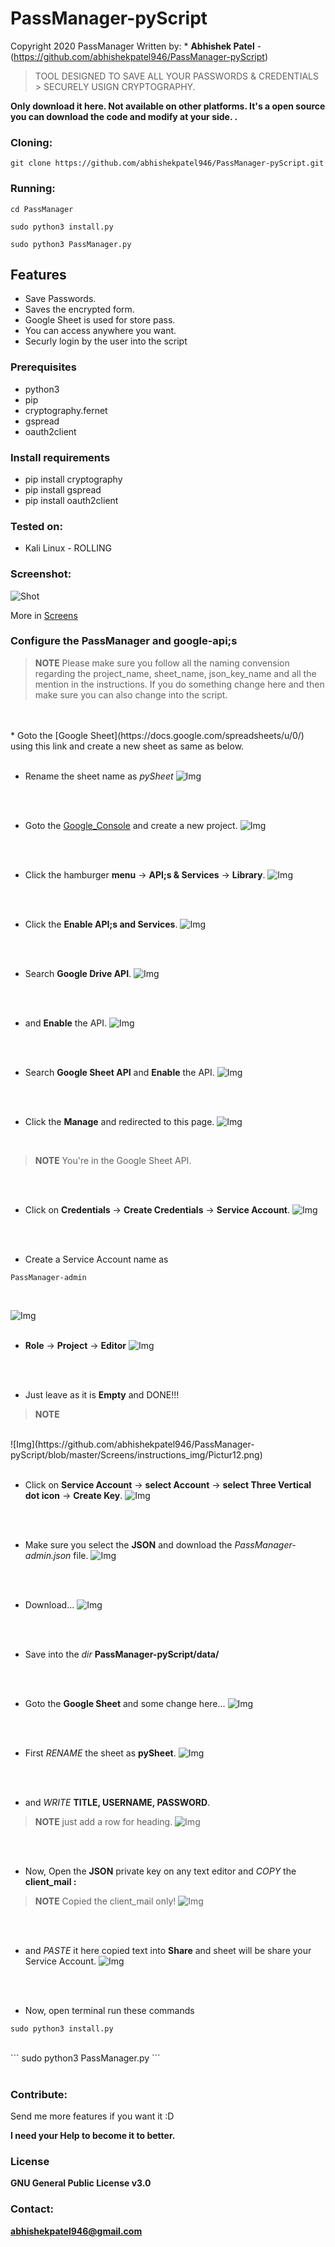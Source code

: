 # PassManager-pyScript

Copyright 2020 PassManager
Written by: * **Abhishek Patel** - (https://github.com/abhishekpatel946/PassManager-pyScript)

>
> TOOL DESIGNED TO SAVE ALL YOUR PASSWORDS & CREDENTIALS > SECURELY USIGN CRYPTOGRAPHY.
>

**Only download it here. Not available on other platforms. It's a open source you can download the code and modify at your side. .**

### Cloning:
```
git clone https://github.com/abhishekpatel946/PassManager-pyScript.git
```

### Running:
```
cd PassManager
```

```
sudo python3 install.py
```

```
sudo python3 PassManager.py
```

## Features 

- Save Passwords.
- Saves the encrypted form. 
- Google Sheet is used for store pass.
- You can access anywhere you want.
- Securly login by the user into the script

### Prerequisites

* python3
* pip
* cryptography.fernet
* gspread
* oauth2client

### Install requirements

* pip install cryptography
* pip install gspread
* pip install oauth2client

### Tested on:

+ Kali Linux - ROLLING

### Screenshot:
![Shot](https://github.com/abhishekpatel946/PassManager-pyScript/blob/master/Screens/Option-Login.png)

More in [Screens](Screens)



### Configure the PassManager and google-api;s

> **NOTE** 
> Please make sure you follow all the naming convension regarding the project_name, sheet_name, json_key_name and all the mention in the instructions.
> If you do something change here and then make sure you can also change into the script.
<br>
<br>
* Goto the [Google Sheet](https://docs.google.com/spreadsheets/u/0/) using this link and create a new sheet as same as below.
<br>
<br>

* Rename the sheet name as _pySheet_
![Img](https://github.com/abhishekpatel946/PassManager-pyScript/blob/master/Screens/instructions_img/Picture1.png)
<br>
<br>

* Goto the [Google_Console](https://console.developers.google.com/) and create a new project.
![Img](https://github.com/abhishekpatel946/PassManager-pyScript/blob/master/Screens/instructions_img/Picture2.png)
<br>
<br>

* Click the hamburger **menu** -> **API;s & Services** -> **Library**.
![Img](https://github.com/abhishekpatel946/PassManager-pyScript/blob/master/Screens/instructions_img/Picture3.png)
<br>
<br>

* Click the **Enable API;s and Services**.
![Img](https://github.com/abhishekpatel946/PassManager-pyScript/blob/master/Screens/instructions_img/Picture4.png)
<br>
<br>

* Search **Google Drive API**.
![Img](https://github.com/abhishekpatel946/PassManager-pyScript/blob/master/Screens/instructions_img/Picture5.png)
<br>
<br>

* and **Enable** the API.
![Img](https://github.com/abhishekpatel946/PassManager-pyScript/blob/master/Screens/instructions_img/Picture6.png)
<br>
<br>

* Search **Google Sheet API** and **Enable** the API.
![Img](https://github.com/abhishekpatel946/PassManager-pyScript/blob/master/Screens/instructions_img/Picture7.png)
<br>
<br>

* Click the **Manage** and redirected to this page.
![Img](https://github.com/abhishekpatel946/PassManager-pyScript/blob/master/Screens/instructions_img/Picture8.png)
<br>

> **NOTE** 
> You're in the Google Sheet API.
<br>
<br>

* Click on **Credentials** -> **Create Credentials** -> **Service Account**.
![Img](https://github.com/abhishekpatel946/PassManager-pyScript/blob/master/Screens/instructions_img/Picture9.png)
<br>
<br>

* Create a Service Account name as
```
PassManager-admin
```
<br>

![Img](https://github.com/abhishekpatel946/PassManager-pyScript/blob/master/Screens/instructions_img/Picture10.png)
<br>
<br>

* **Role** -> **Project** -> **Editor**
![Img](https://github.com/abhishekpatel946/PassManager-pyScript/blob/master/Screens/instructions_img/Picture11.png)
<br>
<br>

* Just leave as it is **Empty** and DONE!!!
> **NOTE**
<br>
![Img](https://github.com/abhishekpatel946/PassManager-pyScript/blob/master/Screens/instructions_img/Pictur12.png)
<br>
<br>

* Click on **Service Account** -> **select Account** -> **select Three Vertical dot icon** -> **Create Key**.
![Img](https://github.com/abhishekpatel946/PassManager-pyScript/blob/master/Screens/instructions_img/Picture13.png)
<br>
<br>

* Make sure you select the **JSON** and download the _PassManager-admin.json_ file.
![Img](https://github.com/abhishekpatel946/PassManager-pyScript/blob/master/Screens/instructions_img/Picture14.png) 
<br>
<br>

* Download...
![Img](https://github.com/abhishekpatel946/PassManager-pyScript/blob/master/Screens/instructions_img/Picture15.png)
<br>
<br>

* Save into the _dir_ **PassManager-pyScript/data/**
<br>
<br>

* Goto the **Google Sheet** and some change here...
![Img](https://github.com/abhishekpatel946/PassManager-pyScript/blob/master/Screens/instructions_img/Picture16.png)
<br>
<br>

* First _RENAME_ the sheet as **pySheet**.
![Img](https://github.com/abhishekpatel946/PassManager-pyScript/blob/master/Screens/instructions_img/Picture17.png)
<br>
<br>

* and _WRITE_ **TITLE, USERNAME, PASSWORD**.
> **NOTE** just add a row for heading.
![Img](https://github.com/abhishekpatel946/PassManager-pyScript/blob/master/Screens/instructions_img/Picture18.png)
<br>
<br>

* Now, Open the **JSON** private key on any text editor and _COPY_ the **client_mail :** 
> **NOTE** Copied the client_mail only!
![Img](https://github.com/abhishekpatel946/PassManager-pyScript/blob/master/Screens/instructions_img/Picture19.png)
<br>
<br>

* and _PASTE_ it here copied text into **Share** and sheet will be share your Service Account.
![Img](https://github.com/abhishekpatel946/PassManager-pyScript/blob/master/Screens/instructions_img/Picture20.png)
<br>
<br>

* Now, open terminal run these commands
```
sudo python3 install.py
```
<br>
```
sudo python3 PassManager.py
```
<br>
<br>

### Contribute:
Send me more features if you want it :D

**I need your Help to become it to better.**


### License
**GNU General Public License v3.0**

### Contact:
**abhishekpatel946@gmail.com**


